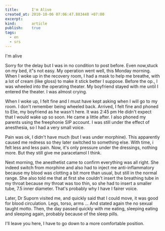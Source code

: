 ```yaml
--- 
title:      I'm Alive
created_at: 2010-10-06 07:06:47.883448 +07:00
excerpt:
kind:       article
publish:    true
tags:
  - en
  - srs
--- 
```


I'm alive

Sorry for the delay but I was in no condition to post before. Even now,stuck on
my bed, it"s not easy. My operation went well, this Monday morning. When I woke
up in the recovery room, I had a mask to help me breathe, with a lot of cream
(like gloss) to make it stick better I suppose. Before the op., I was wheeled
into the operating theater. My boyfriend stayed with me until I entered the
theater. I was almost crying.

When I woke up, I felt fine and I must have kept asking when I will go to my
room. I don't remember being wheeled back. Arrived, I felt fine and phoned to
Elie, my boyfriend as he wasn't here. It was 2:45 pm He didn't expect that I
would wake up so soon. He came a little after. I also phoned my parents using
the freephonie SIP account. I was still under the effect of anesthesia, so I had
a very small voice.

Pain was ok, I didn't have much (but I was under morphine). This apparently
caused me redness so they later switched to something else. With time, i felt
less and less pain. Now, it's only pressure under the dressings, nothing more.
But they still give me paracetamol I think.

Next morning, the anesthetist came to confirm everything was all right. She
indeed switch from morphine and also had to inject me anti-inflammatory because
my blood was clotting a bit more than usual, but still in the normal range. She
also told me that at first she couldn't insert the breathing tube in my throat
because my throat was too thin, so she had to insert a smaller tube, 7.5 inner
diameter. That's probably why I have I fairer voice.

Later, Dr Suporn visited me, and quickly said that I could move, it was good for
blood circulation. Legs, torso, arms ... And stated again the no sexual taught
motto. Then, the day passed quickly with me eating, sleeping eating and sleeping
again, probably because of the sleep pills.

I'll leave you here, I have to go down to a more comfortable position.